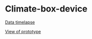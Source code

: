 # Climate-box-device

[Data timelapse](https://drive.google.com/file/d/1fucESmWn_g_Baozwn4R7s65NuEkgJI7x/view?usp=sharing)

[View of prototype](https://drive.google.com/file/d/1uQHDjTpU7x-2Joo15VtBCQK8sThlSVEG/view?usp=sharing)
